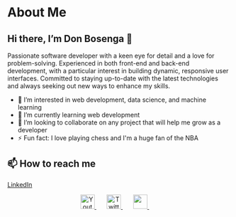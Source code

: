 # About Me

## Hi there, I’m Don Bosenga 👋

Passionate software developer with a keen eye for detail and a love for problem-solving. Experienced in both front-end and back-end development, with a particular interest in building dynamic, responsive user interfaces. Committed to staying up-to-date with the latest technologies and always seeking out new ways to enhance my skills.

- 👀 I’m interested in web development, data science, and machine learning
- 🌱 I’m currently learning web development
- 💞️ I’m looking to collaborate on any project that will help me grow as a developer
- ⚡ Fun fact: I love playing chess and I'm a huge fan of the NBA

## 📫 How to reach me

[LinkedIn](https://www.linkedin.com/in/don-bosenga-7b0b3a1b3/)

<!-- Social icons section -->

<p align="center">
    <a href="https://www.youtube.com/c/DevProTips">
        <img width="32px" alt="Youtube" title="Youtube" src="hhttps://www.google.com/url?sa=i&url=https%3A%2F%2Fwww.vecteezy.com%2Fpng%2F18930587-linkedin-logo-png-linkedin-icon-transparent-png&psig=AOvVaw1kXTKul5sLvdxhH8XNIqan&ust=1682526731536000&source=images&cd=vfe&ved=0CBEQjRxqFwoTCLiCuNO6xf4CFQAAAAAdAAAAABAE"/>
    </a>
    &#8287;&#8287;&#8287;&#8287;&#8287;
    <a href="https://twitter.com/DenverCoder1">
        <img width="32px" alt="Twitter" title="Twitter" src="https://i.imgur.com/OXZM1L6.png"/>
    </a>
    &#8287;&#8287;&#8287;&#8287;&#8287;
    <a href="https://discord.gg/fPrdqh3Zfu" alt="Discord" title="Dev Pro Tips Discord Server">
        <img width="32px" src="https://i.imgur.com/OViZO8J.png"/>
    </a>
    &#8287;&#8287;&#8287;&#8287;&#8287;
</p>

